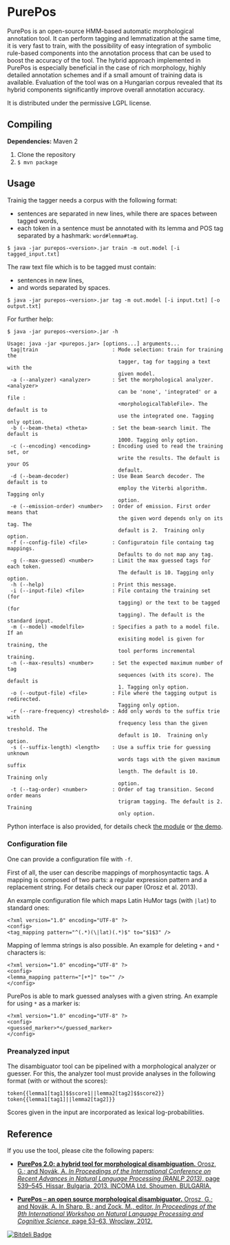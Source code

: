 PurePos
=======
PurePos is an open-source HMM-based automatic morphological annotation tool. 
It can perform tagging and lemmatization at the same time, it is very fast to train, with the possibility of easy integration of symbolic rule-based components into the annotation process that can be used to boost the accuracy of the tool. 
The hybrid approach implemented in PurePos is especially beneficial in the case of rich morphology, highly detailed annotation schemes and if a small amount of training data is available. Evaluation of the tool was on a Hungarian corpus revealed that its hybrid components significantly improve overall annotation accuracy.

It is distributed under the permissive LGPL license.

Compiling
---------------

**Dependencies:** Maven 2

1. Clone the repository
2. `$ mvn package`

Usage
---------

Trainig the tagger needs a corpus with  the following format:
* sentences are separated in new lines, while there are spaces between tagged words,
* each token in a sentence must be annotated with its lemma and POS tag separated by a hashmark: `word#lemma#tag`.

`$ java -jar purepos-<version>.jar train -m out.model [-i tagged_input.txt]`

The raw text file which is to be tagged must contain:
* sentences in new lines,
* and words separated by spaces.

`$ java -jar purepos-<version>.jar tag -m out.model [-i input.txt] [-o output.txt]`

For further help:

`$ java -jar purepos-<version>.jar -h`

    Usage: java -jar <purepos.jar> [options...] arguments...
     tag|train                        : Mode selection: train for training the
                                        tagger, tag for tagging a text with the
                                        given model.
     -a (--analyzer) <analyzer>       : Set the morphological analyzer. <analyzer>
                                        can be 'none', 'integrated' or a file :
                                        <morphologicalTableFile>. The default is to
                                        use the integrated one. Tagging only option.
     -b (--beam-theta) <theta>        : Set the beam-search limit. The default is
                                        1000. Tagging only option.
     -c (--encoding) <encoding>       : Encoding used to read the training set, or
                                        write the results. The default is your OS
                                        default.
     -d (--beam-decoder)              : Use Beam Search decoder. The default is to
                                        employ the Viterbi algorithm. Tagging only
                                        option.
     -e (--emission-order) <number>   : Order of emission. First order means that
                                        the given word depends only on its tag. The
                                        default is 2.  Training only option.
     -f (--config-file) <file>        : Configuratoin file containg tag mappings.
                                        Defaults to do not map any tag.
     -g (--max-guessed) <number>      : Limit the max guessed tags for each token.
                                        The default is 10. Tagging only option.
     -h (--help)                      : Print this message.
     -i (--input-file) <file>         : File containg the training set (for
                                        tagging) or the text to be tagged (for
                                        tagging). The default is the standard input.
     -m (--model) <modelfile>         : Specifies a path to a model file. If an
                                        exisiting model is given for training, the
                                        tool performs incremental training.
     -n (--max-results) <number>      : Set the expected maximum number of tag
                                        sequences (with its score). The default is
                                        1. Tagging only option.
     -o (--output-file) <file>        : File where the tagging output is redirected.
                                        Tagging only option.
     -r (--rare-frequency) <treshold> : Add only words to the suffix trie with
                                        frequency less than the given treshold. The
                                        default is 10.  Training only option.
     -s (--suffix-length) <length>    : Use a suffix trie for guessing unknown
                                        words tags with the given maximum suffix
                                        length. The default is 10.  Training only
                                        option.
     -t (--tag-order) <number>        : Order of tag transition. Second order means
                                        trigram tagging. The default is 2. Training
                                        only option.


Python interface is also provided, for details check [the module](https://github.com/ppke-nlpg/purepos/blob/master/src/main/python/purepos/purepos.py) or [the demo](https://github.com/ppke-nlpg/purepos/blob/master/src/main/python/purepos/demo.py).


### Configuration file

One can provide a configuration file with `-f`. 

First of all, the user can describe mappings of morphosyntactic tags.
A mapping is composed of two parts: a regular expression pattern and a replacement string.
For details check our paper (Orosz et al. 2013).

An example configuration file which maps Latin HuMor tags (with `|lat`) to standard ones:

    <?xml version="1.0" encoding="UTF-8" ?>
    <config>
    <tag_mapping pattern="^(.*)(\|lat)(.*)$" to="$1$3" />

    
Mapping of lemma strings is also possible. An example for deleting ``+`` and ``*`` characters is:
    
	<?xml version="1.0" encoding="UTF-8" ?>
	<config>
	<lemma_mapping pattern="[+*]" to="" /> 
	</config>
	
PurePos is able to mark guessed analyses with a given string. An example for using ``*`` as a marker is:

	<?xml version="1.0" encoding="UTF-8" ?>
	<config>
	<guessed_marker>*</guessed_marker>
	</config>
    
### Preanalyzed input

The disambiguator tool can be pipelined with a morphological analyzer or guesser. For this, the analyzer tool must provide analyses in the following format (with or without the scores):

    token{{lemma1[tag1]$$score1||lemma2[tag2]$$score2}}
    token{{lemma1[tag1]||lemma2[tag2]}}
    
Scores given in the input are incorporated as lexical log-probabilities.

Reference
---------------

If you use the tool, please cite the following papers: <br/>
* [**PurePos 2.0: a hybrid tool for morphological disambiguation.** Orosz, G.; and Novák, A. *In Proceedings of the International Conference on Recent Advances in Natural Language Processing (RANLP 2013)*, page 539–545, Hissar, Bulgaria, 2013. INCOMA Ltd. Shoumen, BULGARIA.](http://aclweb.org/anthology//R/R13/R13-1071.pdf)

* [**PurePos – an open source morphological disambiguator.** Orosz, G.; and Novák, A. In Sharp, B.; and Zock, M., editor, *In Proceedings of the 9th International Workshop on Natural Language Processing and Cognitive Science*, page 53–63, Wroclaw, 2012. ](https://github.com/downloads/ppke-nlpg/purepos/purepos.pdf)


[![Bitdeli Badge](https://d2weczhvl823v0.cloudfront.net/ppke-nlpg/purepos/trend.png)](https://bitdeli.com/free "Bitdeli Badge")

